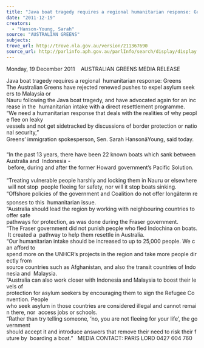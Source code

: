 ```yaml
---
title: "Java boat tragedy requires a regional humanitarian response: Greens"
date: "2011-12-19"
creators:
  - "Hanson-Young, Sarah"
source: "AUSTRALIAN GREENS"
subjects:
trove_url: http://trove.nla.gov.au/version/211367690
source_url: http://parlinfo.aph.gov.au/parlInfo/search/display/display.w3p;query=Id%3A%22media/pressrel/1307729%22
---
```


 Monday, 19 December 2011    AUSTRALIAN GREENS MEDIA RELEASE 

 Java boat tragedy requires a regional  humanitarian response: Greens    The Australian Greens have rejected renewed pushes to expel asylum seekers to Malaysia or  Nauru following the Java boat tragedy, and have advocated again for an increase in the  humanitarian intake with a direct resettlement programme.    “We need a humanitarian response that deals with the realities of why people flee on leaky  vessels and not get sidetracked by discussions of border protection or national security,”  Greens’ immigration spokesperson, Sen. Sarah HansonâYoung, said today.    “In the past 13 years, there have been 22 known boats which sank between Australia and  Indonesia - before, during and after the former Howard government’s Pacific Solution.    “Treating vulnerable people harshly and locking them in Nauru or elsewhere will not stop  people fleeing for safety, nor will it stop boats sinking.    “Offshore policies of the government and Coalition do not offer longâterm responses to this  humanitarian issue.     “Australia should lead the region by working with neighbouring countries to offer safe  pathways for protection, as was done during the Fraser government.    “The Fraser government did not punish people who fled Indochina on boats. It created a  pathway to help them resettle in Australia.    “Our humanitarian intake should be increased to up to 25,000 people. We can afford to  spend more on the UNHCR’s projects in the region and take more people directly from  source countries such as Afghanistan, and also the transit countries of Indonesia and  Malaysia.    “Australia can also work closer with Indonesia and Malaysia to boost their levels of  protection for asylum seekers by encouraging them to sign the Refugee Convention. People  who seek asylum in those countries are considered illegal and cannot remain there, nor  access jobs or schools.    “Rather than try telling someone, ‘no, you are not fleeing for your life’, the government  should accept it and introduce answers that remove their need to risk their future by  boarding a boat.”   MEDIA CONTACT: PARIS LORD 0427 604 760       

